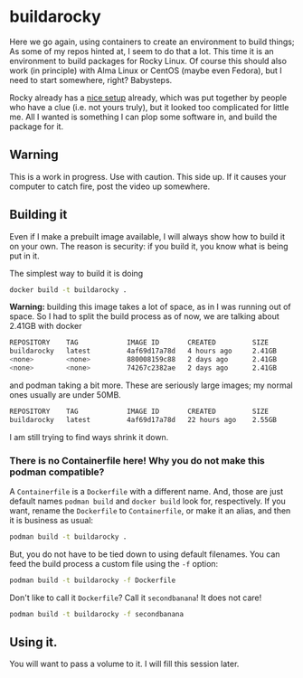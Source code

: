 # buildarocky

Here we go again, using containers to create an environment to build things;
As some of my repos hinted at, I seem to do that a lot.
This time it is an environment to build packages for Rocky Linux.
Of course this should also work (in principle) with Alma Linux or CentOS
(maybe even Fedora), but I need to start somewhere, right?
Babysteps.

Rocky already has a 
[nice setup](https://github.com/rocky-linux/devtools) already, 
which was put together by people who have a clue (i.e. not yours truly),
but it looked too complicated for little me. All I wanted is something
I can plop some software in, and build the package for it.

## Warning

This is a work in progress. Use with caution. This side up. If it
causes your computer to catch fire, post the video up somewhere.

## Building it

Even if I make a prebuilt image available, I will always show how to build
it on your own. The reason is security: if you build it, you know what is
being put in it.

The simplest way to build it is doing
```bash
docker build -t buildarocky .
```

**Warning:** building this image takes a lot of space, as in I was
running out of space. So I had to split the build process
as of now, we are talking about 2.41GB with docker

```bash
REPOSITORY    TAG            IMAGE ID       CREATED         SIZE
buildarocky   latest         4af69d17a78d   4 hours ago     2.41GB
<none>        <none>         880008159c88   2 days ago      2.41GB
<none>        <none>         74267c2382ae   2 days ago      2.41GB
```

and podman taking a bit more. These are seriously large images; my normal ones
usually are under 50MB.

```bash
REPOSITORY    TAG            IMAGE ID       CREATED         SIZE
buildarocky   latest         4af69d17a78d   22 hours ago    2.55GB
```

I am still trying to find ways shrink it down.

### There is no Containerfile here! Why you do not make this podman compatible?

A `Containerfile` is a `Dockerfile` with a different name. And, those are
just default names `podman build` and `docker build` look for, respectively.
If you want, rename the `Dockerfile` to `Containerfile`, or make it an alias,
and then it is business as usual:

```bash
podman build -t buildarocky .
```

But, you do not have to be tied down to using default filenames. You can
feed the build process a custom file using the `-f` option:

```bash
podman build -t buildarocky -f Dockerfile
```

Don't like to call it `Dockerfile`? Call it `secondbanana`! It does not care!

```bash
podman build -t buildarocky -f secondbanana
```

## Using it.

You will want to pass a volume to it. I will fill this session later.

